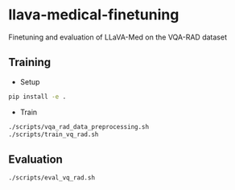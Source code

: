 # llava-medical-finetuning

Finetuning and evaluation of LLaVA-Med on the VQA-RAD dataset

## Training

* Setup
```sh
pip install -e .
```

* Train
```sh
./scripts/vqa_rad_data_preprocessing.sh
./scripts/train_vq_rad.sh
```

## Evaluation
```sh
./scripts/eval_vq_rad.sh
```